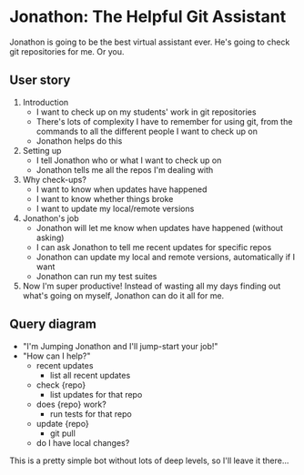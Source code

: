# Jonathon: The Helpful Git Assistant

Jonathon is going to be the best virtual assistant ever. He's going to check git repositories for me. Or you.

## User story

1. Introduction
    - I want to check up on my students' work in git repositories
    - There's lots of complexity I have to remember for using git, from the commands to all the different people I want to check up on
    - Jonathon helps do this
2. Setting up
    - I tell Jonathon who or what I want to check up on
    - Jonathon tells me all the repos I'm dealing with
3. Why check-ups?
    - I want to know when updates have happened
    - I want to know whether things broke
    - I want to update my local/remote versions
4. Jonathon's job
    - Jonathon will let me know when updates have happened (without asking)
    - I can ask Jonathon to tell me recent updates for specific repos
    - Jonathon can update my local and remote versions, automatically if I want
    - Jonathon can run my test suites
5. Now I'm super productive! Instead of wasting all my days finding out what's going on myself, Jonathon can do it all for me.

## Query diagram

- "I'm Jumping Jonathon and I'll jump-start your job!"
- "How can I help?"
    + recent updates
        * list all recent updates
    + check {repo}
        * list updates for that repo
    + does {repo} work?
        * run tests for that repo
    + update {repo}
        * git pull
    + do I have local changes?

This is a pretty simple bot without lots of deep levels, so I'll leave it there...

